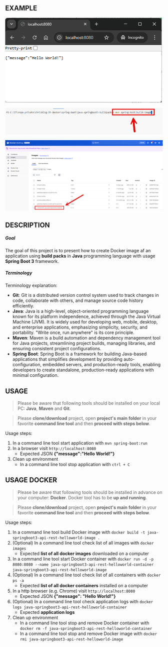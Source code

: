 EXAMPLE
-------

![My Image](readme-images/image-01.png)

![My Image](readme-images/image-02.png)

![My Image](readme-images/image-03.png)


DESCRIPTION
-----------

##### Goal
The goal of this project is to present how to create Docker image af an application using **build packs** in **Java** programming language with usage **Spring Boot 3** framework.

##### Terminology
Terminology explanation:
* **Git**: Git is a distributed version control system used to track changes in code, collaborate with others, and manage source code history efficiently.
* **Java**: Java is a high-level, object-oriented programming language known for its platform independence, achieved through the Java Virtual Machine (JVM). It is widely used for developing web, mobile, desktop, and enterprise applications, emphasizing simplicity, security, and portability. "Write once, run anywhere" is its core principle.
* **Maven**: Maven is a build automation and dependency management tool for Java projects, streamlining project builds, managing libraries, and ensuring consistent project configurations.
* **Spring Boot**: Spring Boot is a framework for building Java-based applications that simplifies development by providing auto-configuration, embedded servers, and production-ready tools, enabling developers to create standalone, production-ready applications with minimal configuration.


USAGE
-----

> Please be aware that following tools should be installed on your local PC: **Java**, **Maven** and **Git**. 

> Please **clone/download** project, open **project's main folder** in your favorite **command line tool** and then **proceed with steps below**. 

Usage steps:
1. In a command line tool start application with `mvn spring-boot:run`
1. In a browser visit `http://localhost:8080`
   * Expected JSON **{"message":"Hello World!"}**
1. Clean up environment 
     * In a command line tool stop application with `ctrl + C`


USAGE DOCKER
--------------

> Please be aware that following tools should be installed in advance on your computer: **Docker**. Docker tool has to be **up and running**. 

> Please **clone/download** project, open **project's main folder** in your favorite **command line tool** and then **proceed with steps below**. 

Usage steps:
1. In a command line tool build Docker image with `docker build -t java-springboot3-api-rest-helloworld-image .`
1. (Optional) In a command line tool check list of all images with `docker images`
   * Expected **list of all docker images** downloaded on a computer
1. In a command line tool start Docker container with `docker run -d -p 8080:8080 --name java-springboot3-api-rest-helloworld-container java-springboot3-api-rest-helloworld-image`
1. (Optional) In a command line tool check list of all containers with `docker ps -a`
   * Expected **list of all docker containers** installed on a computer
1. In a http browser (e.g. Chrome) visit `http://localhost:8080`
   * Expected JSON **{"message": "Hello World!"}**
1. (Optional) In a command line tool check application logs with `docker logs java-springboot3-api-rest-helloworld-container`
   * Expected **application logs**
1. Clean up environment 
     * In a command line tool stop and remove Docker container with `docker rm -f java-springboot3-api-rest-helloworld-container`
     * In a command line tool stop and remove Docker image with `docker rmi java-springboot3-api-rest-helloworld-image`